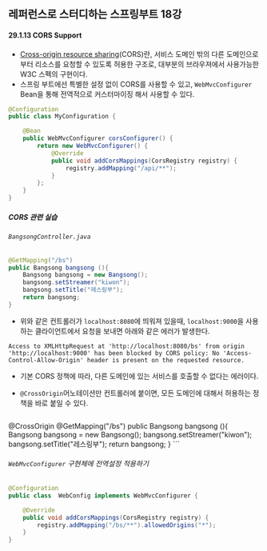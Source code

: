 ## 레퍼런스로 스터디하는 스프링부트 18강

#### 29.1.13 CORS Support

* [Cross-origin resource sharing](https://en.wikipedia.org/wiki/Cross-origin_resource_sharing)(CORS)란, 서비스 도메인 밖의 다른 도메인으로 부터 리소스를 요청할 수 있도록 허용한 구조로, 대부분의 브라우져에서 사용가능한 W3C 스펙의 구현이다.
* 스프링 부트에선 특별한 설정 없이 CORS를 사용할 수 있고, `WebMvcConfigurer` Bean을 통해 전역적으로 커스터마이징 해서 사용할 수 있다.

```java
@Configuration
public class MyConfiguration {

	@Bean
	public WebMvcConfigurer corsConfigurer() {
		return new WebMvcConfigurer() {
			@Override
			public void addCorsMappings(CorsRegistry registry) {
				registry.addMapping("/api/**");
			}
		};
	}
}
```

##### CORS 관련 실습

###### `BangsongController.java`

```java
@GetMapping("/bs")
public Bangsong bangsong (){
    Bangsong bangsong = new Bangsong();
    bangsong.setStreamer("kiwon");
    bangsong.setTitle("레스링부");
    return bangsong;
}
```

* 위와 같은 컨트롤러가 `localhost:8080`에 띄워져 있을때, `localhost:9000`을 사용하는 클라이언트에서 요청을 보내면 아래와 같은 에러가 발생한다.

```
Access to XMLHttpRequest at 'http://localhost:8080/bs' from origin 'http://localhost:9000' has been blocked by CORS policy: No 'Access-Control-Allow-Origin' header is present on the requested resource.
```

* 기본 CORS 정책에 따라, 다른 도메인에 있는 서비스를 호출할 수 없다는 에러이다.

* `@CrossOrigin`어노테이션만 컨트롤러에 붙이면, 모든 도메인에 대해서 허용하는 정책을 바로 붙일 수 있다.

	```java
@CrossOrigin
@GetMapping("/bs")
public Bangsong bangsong (){
    Bangsong bangsong = new Bangsong();
    bangsong.setStreamer("kiwon");
    bangsong.setTitle("레스링부");
    return bangsong;
}
	```

###### `WebMvcConfigurer` 구현체에 전역설정 적용하기

```java
@Configuration
public class  WebConfig implements WebMvcConfigurer {

    @Override
    public void addCorsMappings(CorsRegistry registry) {
        registry.addMapping("/bs/**").allowedOrigins("*");
    }
}
```

